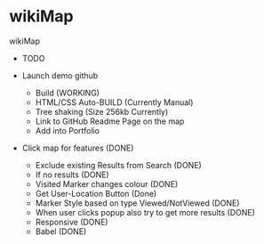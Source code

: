 # wikiMap
wikiMap

- TODO

-  Launch demo github
   -  Build (WORKING)
   -  HTML/CSS Auto-BUILD (Currently Manual)
   -  Tree shaking (Size 256kb Currently)
   -  Link to GitHub Readme Page on the map
   -  Add into Portfolio

-  Click map for features (DONE)
   -  Exclude existing Results from Search (DONE)
   -  If no results (DONE)
   -  Visited Marker changes colour (DONE)
   -  Get User-Location Button (Done)
   -  Marker Style based on type Viewed/NotViewed (DONE)
   -  When user clicks popup also try to get more results (DONE)
   -  Responsive (DONE)
   -  Babel (DONE)